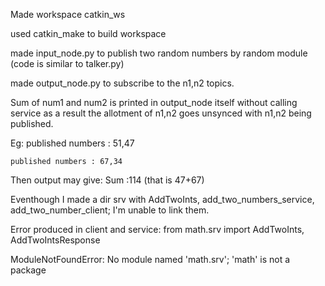Made workspace catkin_ws

used catkin_make to build workspace

made input_node.py to publish two random numbers by random module (code is similar to talker.py)

made output_node.py to subscribe to the n1,n2 topics.

Sum of num1 and num2 is printed in output_node itself without calling service as a result the allotment of n1,n2 goes unsynced with n1,n2 being published.

Eg: published numbers : 51,47

    published numbers : 67,34
    
Then output may give: Sum :114 (that is 47+67)

Eventhough I made a dir srv with AddTwoInts, add_two_numbers_service, add_two_number_client;
I'm unable to link them.

Error produced in client and service:  from math.srv import AddTwoInts, AddTwoIntsResponse

ModuleNotFoundError: No module named 'math.srv'; 'math' is not a package
